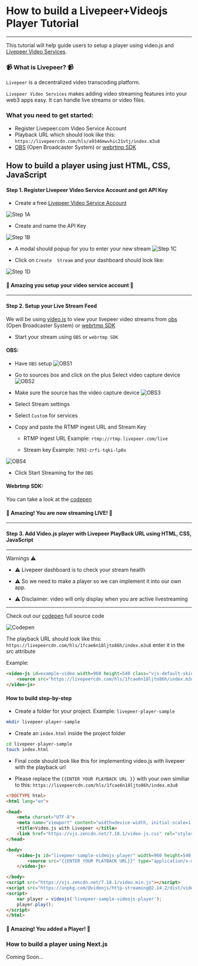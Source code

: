 # How to build a Livepeer+Videojs  Player Tutorial
---

This tutorial will help guide users to setup a player using video.js and [Livepeer Video Services](https://livepeer.com/). 


### 📹 What is Livepeer? 📹
`Livepeer` is a decentralized video transcoding platform.

`Livepeer Video Services` makes adding video streaming features into your web3 apps easy. It can handle live streams or video files.

### What you need to get started:
* Register Livepeer.com Video Service Account
* Playback URL which should look like this: `https://livepeercdn.com/hls/a9346mwvhic21vtj/index.m3u8`
* [OBS](https://obsproject.com/) (Open Broadcaster System) or  [webrtmp SDK](https://github.com/livepeer/webrtmp-sdk) 



## How to build a player using just HTML, CSS, JavaScript

#### Step 1.  Register Livepeer Video Service Account and get API Key

* Create a free [Livepeer Video Service Account](https://livepeer.com/register)

![Step 1A](./images/Step_1A.png)

* Create and name the API Key

![Step 1B](./images/Step_1B.png)
* A modal should popup for you to enter your new stream 
![Step 1C](./images/Step_1C.png)

* Click on `Create  Stream`  and your dashboard should look like:

![Step 1D](./images/Step_1D.png)

#### 🎉 Amazing you setup your video service account 🎉
---
#### Step 2. Setup your Live Stream Feed

We will be using [video.js](https://videojs.com/) to view your livepeer video streams from [obs ](https://obsproject.com/) (Open Broadcaster System) or [webrtmp SDK](https://github.com/livepeer/webrtmp-sdk) 

* Start your stream using `OBS` or `webrtmp SDK` 

#### OBS: 

* Have `OBS` setup
![OBS1](./images/OBS1.png)

* Go to sources box and click on the plus 
Select video capture device
![OBS2](./images/OBS2.png)

* Make sure the source has the video capture device
![OBS3](./images/OBS3.png)


* Select Stream settings
* Select `Custom` for services
* Copy and paste the RTMP ingest URL and Stream Key

    * RTMP ingest URL
    Example: `rtmp://rtmp.livepeer.com/live`

    * Stream key
    Example: `7d92-zrfi-tqki-lp0x`

![OBS4](./images/OBS4.png)

* Click Start Streaming for the `OBS` 

#### Webrtmp SDK:
You can take a look at the [codepen](https://codepen.io/samuelmtimbo/pen/QWgaZGL)


#### 🎉 Amazing! You are now streaming LIVE! 🎉
---
#### Step 3. Add Video.js player with Livepeer PlayBack URL using HTML, CSS, JavaScript 
---
Warnings ⚠️

* ⚠️ Livepeer dashboard is to check your stream health 

* ⚠️ So we need to make a player so we can implement it into our own app. 

* ⚠️ Disclaimer: video will only display when you are active livestreaming
---

Check out our  [codepen](https://codepen.io/codentell/pen/XWVGwjV) full source code

![Codepen](./images/CODEPEN.png)


The playback URL should look like this: `https://livepeercdn.com/hls/1fcae6n18ljto86h/index.m3u8` enter it in the src attribute

Example:
```html
<video-js id=example-video width=960 height=540 class="vjs-default-skin" controls>
    <source src="https://livepeercdn.com/hls/1fcae6n18ljto86h/index.m3u8" type="application/x-mpegURL">
</video-js>
```

#### How to build step-by-step

* Create a folder  for your project.
 Example: `livepeer-player-sample`

```bash
mkdir livepeer-player-sample
```


* Create an `index.html` inside the project folder
```bash
cd livepeer-player-sample
touch index.html
```

* Final code should look like this for implementing video.js with livepeer with the playback url

* Please replace the `{{ENTER YOUR PLAYBACK URL }}` with your own similiar to this: `https://livepeercdn.com/hls/1fcae6n18ljto86h/index.m3u8`
```html
<!DOCTYPE html>
<html lang="en">

<head>
    <meta charset="UTF-8">
    <meta name="viewport" content="width=device-width, initial-scale=1.0">
    <title>Video.js with Livepeer </title>
    <link href="https://vjs.zencdn.net/7.18.1/video-js.css" rel="stylesheet" />
</head>

<body>
    <video-js id="livepeer-sample-videojs-player" width=960 height=540 class="vjs-default-skin" controls>
        <source src="{{ENTER YOUR PLAYBACK URL}}" type="application/x-mpegURL">
    </video-js>

</body>
<script src="https://vjs.zencdn.net/7.18.1/video.min.js"></script>
<script src="https://unpkg.com/@videojs/http-streaming@2.14.2/dist/videojs-http-streaming.min.js"></script>
<script>
    var player = videojs('livepeer-sample-videojs-player');
    player.play();
</script>
</html>
```

#### 🎉 Amazing!  You added a Player! 🎉


### How to build a player using Next.js 
Coming Soon...


